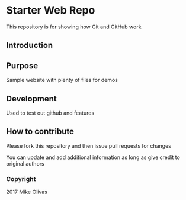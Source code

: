 # Starter Web Repo

This repository is for showing how Git and GitHub work
## Introduction

## Purpose

Sample website with plenty of files for demos
## Development
Used to test out github and features

## How to contribute
Please fork this repository and then issue pull requests for changes

You can update and add additional information as long as give credit to original
authors

### Copyright

2017 Mike Olivas
